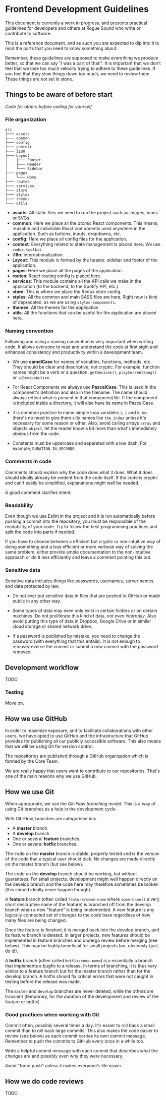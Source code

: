 # Frontend Development Guidelines

This document is currently a work in progress, and presents practical guidelines for developers and others at Rogue Sound who write or contribute to software.

This is a reference document, and as such you are expected to dip into it to read the parts that you need to know something about.

Remember, these guidelines are supposed to make everything we produce better, so that we can say "I was a part of that!". It is important that we don't feel that we lose too much velocity trying to adhere to these guidelines. If you feel that they slow things down too much, we need to review them. These things are not set in stone.

## Things to be aware of before start

_Code for others before coding for yourself._

### File organization

```
src
├─── assets
├─── common
├─── config
├─── context
├─── i18n
├─── Layout
│    ├─── Footer
│    ├─── Header
│    └─── Sidebar
├─── pages
│    └─── Home
├─── routes
├─── services
├─── store
├─── styles
├─── themes
└─── utils
```

- **assets**: All static files we need to run the project such as images, icons or SVGs.
- **common**: Here we place all the _atomic_ React components. This means, reusable and indivisible React components used anywhere in the application. Such as buttons, inputs, dropdowns, etc.
- **config**: Here we place all config files for the application.
- **context**: Everything related to state management is placed here. We use `redux-toolkit`.
- **i18n**: Internationalization.
- **Layout**: This module is formed by the header, sidebar and footer of the application.
- **pages**: Here we place all the pages of the application.
- **routes**: React routing config is placed here.
- **services**: This module contains all the API calls we make in the application (to the backend, to the Spotify API, etc.).
- **store**: This is where we place the Redux store config.
- **styles**: All the common and main SASS files are here. Right now is kind of deprecated, as we are using `styled-components`.
- **themes**: All the themes for the application.
- **utils**: All the functions that can be useful for the application are placed here.


### Naming convention

Following and using a naming convention is very important when writing code. It allows everyone to read and understand the code at first sight and enhances consistency and productivity within a development team.
- We use **camelCase** for names of variables, functions, methods, etc. They should be clear and descriptive, not cryptic. For example, function names might be a verb or a question: `getDevices()`, `playCurrentSong()` or `isDeviceActive`.

- For React Components we always use **PascalCase**. This is used in the component's definition and also in the filename. The name should always reflect what is present in that component/file. If the component is included inside a directory, it will also have its name in PascalCase.

- It is common practice to name simple loop variables `i`, `j` and `k`, so there's no need to give them silly names like `the_index` unless it's necessary for some reason or other. Also, avoid calling arrays `array` and objects `object`, let the reader know a bit more than what's immediately obvious from the code.

- Constants must be uppercase and separated with a low dash. For example, `DURATION_IN_SECONDS`.

### Comments in code

Comments should explain why the code does what it does. What it does should ideally already be evident from the code itself. If the code is cryptic and can't easily be simplified, explanations might well be needed.

A good comment clarifies intent.

### Readability

Even though we use Eslint in the project and it is run automatically before pushing a commit into the repository, you must be responsible of the readability of your code. Try to follow the best programming practices and split the code into parts if needed.

If you have to choose between a efficient but cryptic or non-intuitive way of doing something and a less efficient or more verbose way of solving the same problem, either provide ample documentation to the non-intuitive approach or do it less efficiently and leave a comment pointing this out.

### Sensitive data

Sensitive data includes things like passwords, usernames, server names, and data protected by law.

- Do not ever put sensitive data in files that are pushed to GitHub or made public in any other way.
- Some types of data may even only exist in certain folders or on certain machines. Do not proliferate this kind of data, _not even internally_. Also avoid putting this type of data in Dropbox, Google Drive or in similar cloud storage or shared network drive.

- If a password is published by mistake, you need to change the password (with everything that this entails). It is not enough to remove/reverse the commit or submit a new commit with the password removed.

## Development workflow

TODO

### Testing

Move on.

## How we use GitHub

In order to maximize exposure, and to facilitate collaborations with other users, we have opted to use GitHub and the infrastructure that GitHub provides for publishing all our publicly accessible software. This also means that we will be using Git for version control.

The repositories are published through a GitHub organization which is formed by the Core Team.

We are really happy that users want to contribute to our repositories. That's one of the main reasons why we use GitHub.

## How we use Git

When appropriate, we use the _Git-Flow branching model_. This is a way of using Git branches as a help in the development cycle.

With Git-Flow, branches are categorised into

- A **master** branch.
- A **develop** branch.
- One or several **feature** branches.
- One or several **hotfix** branches.

The code on the **master** branch is stable, properly tested and is the version of the code that a typical user should pick. No changes are made directly on the master branch (but see below).

The code on the **develop** branch should be working, but without guarantees. For small projects, development might well happen directly on the develop branch and the code here may therefore sometimes be broken (this should ideally never happen though).

A **feature** branch (often called `feature/some-name` where `some-name` is a very short descriptive name of the feature) is branched off from the develop branch when a new "feature" is being implemented. A new feature is any logically connected set of changes to the code base regardless of how many files are being changed.

Once the feature is finished, it is merged back into the develop branch, and its feature branch is deleted. In larger projects, new features should be implemented in feature branches and undergo review before merging (see below). This may be highly beneficial for small projects too, obviously (just do it!).

A **hotfix** branch (often called `hotfix/some-name`) is a essentially a branch that implements a bugfix to a release. In terms of branching, it is thus very similar to a feature branch but for the master branch rather than for the develop branch. A hotfix should fix critical errors that were not caught in testing before the release was made.

The `master` and `develop` branches are never deleted, while the others are transient (temporary, for the duration of the development and review of the feature or hotfix).

### Good practices when working with Git

Commit often, possibly several times a day. It's easier to roll back a small commit than to roll back large commits. This also makes the code easier to review (see below) as each commit carries its own commit message. Remember to push the commits to GitHub every once in a while too.

Write a helpful commit message with each commit that describes what the changes are and possibly even why they were necessary.

Avoid "force push" unless it makes everyone's life easier.

## How we do code reviews

TODO